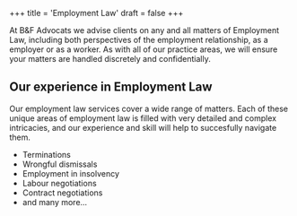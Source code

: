 +++
title = 'Employment Law'
draft = false
+++




At B&F Advocats we advise clients on any and all matters of Employment Law, including both perspectives of the employment relationship, as a employer or as a worker. As with all of our practice areas, we will ensure your matters are handled discretely and confidentially.

## Our experience in Employment Law

Our employment law services cover a wide range of matters. Each of these unique areas of employment law is filled with very detailed and complex intricacies, and our experience and skill will help to succesfully navigate them.

* Terminations
* Wrongful dismissals
* Employment in insolvency
* Labour negotiations
* Contract negotiations
* and many more…
